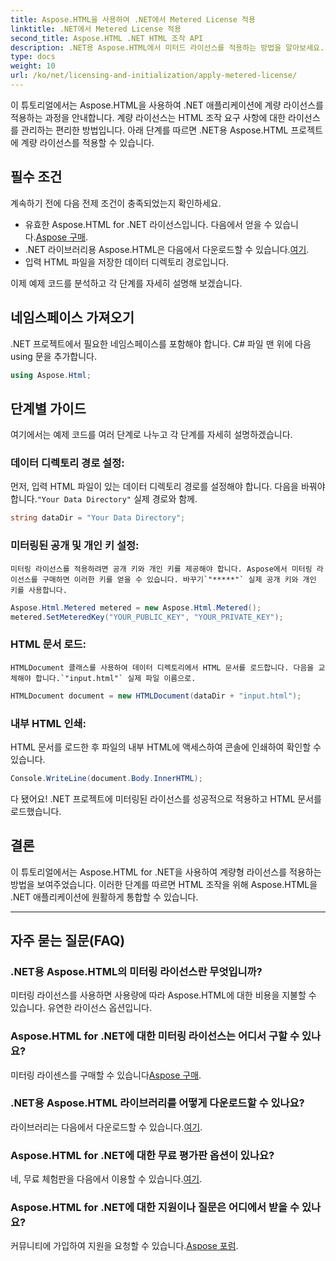 ```yaml
---
title: Aspose.HTML을 사용하여 .NET에서 Metered License 적용
linktitle: .NET에서 Metered License 적용
second_title: Aspose.HTML .NET HTML 조작 API
description: .NET용 Aspose.HTML에서 미터드 라이선스를 적용하는 방법을 알아보세요. HTML 조작 요구 사항을 효율적으로 관리하세요. 지금 시작하세요!
type: docs
weight: 10
url: /ko/net/licensing-and-initialization/apply-metered-license/
---
```

이 튜토리얼에서는 Aspose.HTML을 사용하여 .NET 애플리케이션에 계량 라이선스를 적용하는 과정을 안내합니다. 계량 라이선스는 HTML 조작 요구 사항에 대한 라이선스를 관리하는 편리한 방법입니다. 아래 단계를 따르면 .NET용 Aspose.HTML 프로젝트에 계량 라이선스를 적용할 수 있습니다.

## 필수 조건

계속하기 전에 다음 전제 조건이 충족되었는지 확인하세요.

-  유효한 Aspose.HTML for .NET 라이선스입니다. 다음에서 얻을 수 있습니다.[Aspose 구매](https://purchase.aspose.com/buy).
-  .NET 라이브러리용 Aspose.HTML은 다음에서 다운로드할 수 있습니다.[여기](https://releases.aspose.com/html/net/).
- 입력 HTML 파일을 저장한 데이터 디렉토리 경로입니다.

이제 예제 코드를 분석하고 각 단계를 자세히 설명해 보겠습니다.

## 네임스페이스 가져오기

.NET 프로젝트에서 필요한 네임스페이스를 포함해야 합니다. C# 파일 맨 위에 다음 using 문을 추가합니다.

```csharp
using Aspose.Html;
```

## 단계별 가이드

여기에서는 예제 코드를 여러 단계로 나누고 각 단계를 자세히 설명하겠습니다.

### 데이터 디렉토리 경로 설정:

   먼저, 입력 HTML 파일이 있는 데이터 디렉토리 경로를 설정해야 합니다. 다음을 바꿔야 합니다.`"Your Data Directory"` 실제 경로와 함께.

   ```csharp
   string dataDir = "Your Data Directory";
   ```

### 미터링된 공개 및 개인 키 설정:

    미터링 라이선스를 적용하려면 공개 키와 개인 키를 제공해야 합니다. Aspose에서 미터링 라이선스를 구매하면 이러한 키를 얻을 수 있습니다. 바꾸기`"*****"` 실제 공개 키와 개인 키를 사용합니다.

   ```csharp
   Aspose.Html.Metered metered = new Aspose.Html.Metered();
   metered.SetMeteredKey("YOUR_PUBLIC_KEY", "YOUR_PRIVATE_KEY");
   ```

### HTML 문서 로드:

    HTMLDocument 클래스를 사용하여 데이터 디렉토리에서 HTML 문서를 로드합니다. 다음을 교체해야 합니다.`"input.html"` 실제 파일 이름으로.

   ```csharp
   HTMLDocument document = new HTMLDocument(dataDir + "input.html");
   ```

### 내부 HTML 인쇄:

   HTML 문서를 로드한 후 파일의 내부 HTML에 액세스하여 콘솔에 인쇄하여 확인할 수 있습니다.

   ```csharp
   Console.WriteLine(document.Body.InnerHTML);
   ```

다 됐어요! .NET 프로젝트에 미터링된 라이선스를 성공적으로 적용하고 HTML 문서를 로드했습니다.

## 결론

이 튜토리얼에서는 Aspose.HTML for .NET을 사용하여 계량형 라이선스를 적용하는 방법을 보여주었습니다. 이러한 단계를 따르면 HTML 조작을 위해 Aspose.HTML을 .NET 애플리케이션에 원활하게 통합할 수 있습니다.

---

## 자주 묻는 질문(FAQ)

### .NET용 Aspose.HTML의 미터링 라이선스란 무엇입니까?
미터링 라이선스를 사용하면 사용량에 따라 Aspose.HTML에 대한 비용을 지불할 수 있습니다. 유연한 라이선스 옵션입니다.

### Aspose.HTML for .NET에 대한 미터링 라이선스는 어디서 구할 수 있나요?
 미터링 라이센스를 구매할 수 있습니다[Aspose 구매](https://purchase.aspose.com/buy).

### .NET용 Aspose.HTML 라이브러리를 어떻게 다운로드할 수 있나요?
 라이브러리는 다음에서 다운로드할 수 있습니다.[여기](https://releases.aspose.com/html/net/).

### Aspose.HTML for .NET에 대한 무료 평가판 옵션이 있나요?
 네, 무료 체험판을 다음에서 이용할 수 있습니다.[여기](https://releases.aspose.com/).

### Aspose.HTML for .NET에 대한 지원이나 질문은 어디에서 받을 수 있나요?
 커뮤니티에 가입하여 지원을 요청할 수 있습니다.[Aspose 포럼](https://forum.aspose.com/).